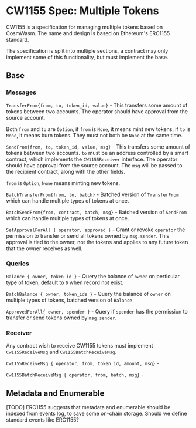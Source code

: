 # CW1155 Spec: Multiple Tokens

CW1155 is a specification for managing multiple tokens based on CosmWasm.
The name and design is based on Ethereum's ERC1155 standard.

The specification is split into multiple sections, a contract may only
implement some of this functionality, but must implement the base.

## Base

### Messages

`TransferFrom{from, to, token_id, value}` - This transfers some amount of tokens between two accounts. The operator should have approval from the source account.

Both `from` and `to` are `Option`, if `from` is `None`, it means mint new tokens, if `to` is `None`, it means burn tokens. They must not both be `None` at the same time.

`SendFrom{from, to, token_id, value, msg}` - This transfers some amount of tokens between two accounts. `to` 
must be an address controlled by a smart contract, which implements
the `CW1155Receiver` interface. The operator should have approval from the source account. The `msg` will be passed to the recipient contract, along with the other fields.

`from` is `Option`, `None` means minting new tokens.

`BatchTransferFrom{from, to, batch}` - Batched version of `TransferFrom` which can handle multiple types of tokens at once.

`BatchSendFrom{from, contract, batch, msg}` - Batched version of `SendFrom` which can handle multiple types of tokens at once.

`SetApprovalForAll { operator, approved }` - Grant or revoke  `operator` the permission to transfer or send all tokens owned by `msg.sender`. This approval is tied to the owner, not the
tokens and applies to any future token that the owner receives as well. 

### Queries

`Balance { owner, token_id }` - Query the balance of `owner` on perticular type of token, default to `0` when record not exist.

`BatchBalance { owner, token_ids }` - Query the balance of `owner` on multiple types of tokens, batched version of `Balance`

`ApprovedForAll{ owner, spender }` - Query if `spender` has the permission to transfer or send tokens owned by `msg.sender`.

### Receiver

Any contract wish to receive CW1155 tokens must implement `Cw1155ReceiveMsg` and `Cw1155BatchReceiveMsg`.

`Cw1155ReceiveMsg { operator, from, token_id, amount, msg}` - 

`Cw1155BatchReceiveMsg { operator, from, batch, msg}` - 

## Metadata and Enumerable

[TODO] ERC1155 suggests that metadata and enumerable should be indexed from events log, to save some on-chain storage. Should we define standard events like ERC1155?